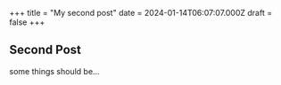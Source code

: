 +++
title = "My second post"
date = 2024-01-14T06:07:07.000Z
draft = false
+++
##  **Second Post**

some things should be...